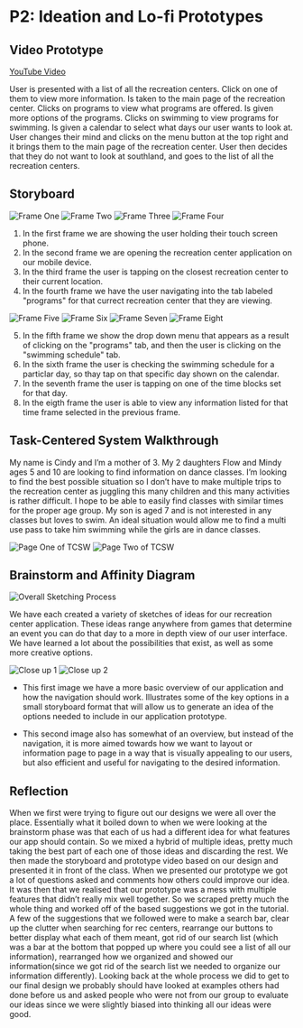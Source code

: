 # P2: Ideation and Lo-fi Prototypes

## Video Prototype

[](https://youtu.be/yxJq2MgpQ1w)

[YouTube Video](https://youtu.be/yxJq2MgpQ1w)

User is presented with a list of all the recreation centers. Click on one of them to view more information. Is taken to the main page of the recreation center. Clicks on programs to view what programs are offered. Is given more options of the programs. Clicks on swimming to view programs for swimming. Is given a calendar to select what days our user wants to look at. User changes their mind and clicks on the menu button at the top right and it brings them to the main page of the recreation center. User then decides that they do not want to look at southland, and goes to the list of all the recreation centers.

## Storyboard

![](Images/storyOne.jpg "Frame One")
![](Images/storyTwo.jpg "Frame Two")
![](Images/storyThree.jpg "Frame Three")
![](Images/storyFour.jpg "Frame Four")

1. In the first frame we are showing the user holding their touch screen phone.
2. In the second frame we are opening the recreation center application on our mobile device.
3. In the third frame the user is tapping on the closest recreation center to their current location.
4. In the fourth frame we have the user navigating into the tab labeled "programs" for that currect recreation center that they are viewing.

![](Images/storyFive.jpg "Frame Five")
![](Images/storySix.jpg "Frame Six")
![](Images/storySeven.jpg "Frame Seven")
![](Images/storyEight.jpg "Frame Eight")

5. In the fifth frame we show the drop down menu that appears as a result of clicking on the "programs" tab, and then the user is clicking on the "swimming schedule" tab.
6. In the sixth frame the user is checking the swimming schedule for a particlar day, so thay tap on that specific day shown on the calendar.
7. In the seventh frame the user is tapping on one of the time blocks set for that day.
8. In the eigth frame the user is able to view any information listed for that time frame selected in the previous frame.

## Task-Centered System Walkthrough

My name is Cindy and I’m a mother of 3. My 2 daughters Flow and Mindy ages 5 and 10 are looking to find information on dance classes. I’m looking to find the best possible situation so I don’t have to make multiple trips to the recreation center as juggling this many children and this many activities is rather difficult. I hope to be able to easily find classes with similar times for the proper age group. My son is aged 7 and is not interested in any classes but loves to swim. An ideal situation would allow me to find a multi use pass to take him swimming while the girls are in dance classes. 

![](Images/tcsw_1.png "Page One of TCSW")
![](Images/tcsw_2.png "Page Two of TCSW")

## Brainstorm and Affinity Diagram

![](Images/sketching.jpg "Overall Sketching Process")

We have each created a variety of sketches of ideas for our recreation center application. These ideas range anywhere from games that determine an event you can do that day to a more in depth view of our user interface. We have learned a lot about the possibilities that exist, as well as some more creative options.

![](Images/sketchOne.jpg "Close up 1")
![](Images/sketchTwo.jpg "Close up 2")

* This first image we have a more basic overview of our application and how the navigation should work. Illustrates some of the key options in a small storyboard format that will allow us to generate an idea of the options needed to include in our application prototype.  

* This second image also has somewhat of an overview, but instead of the navigation, it is more aimed towards how we want to layout or information page to page in a way that is visually appealing to our users, but also efficient and useful for navigating to the desired information.

## Reflection

When we first were trying to figure out our designs we were all over the place. Essentially what it boiled down to when we were looking at the brainstorm phase was that each of us had a different idea for what features our app should contain. So we mixed a hybrid of multiple ideas, pretty much taking the best part of each one of those ideas and discarding the rest. We then made the storyboard and prototype video based on our design and presented it in front of the class. When we presented our prototype we got a lot of questions asked and comments how others could improve our idea. It was then that we realised that our prototype was a mess with multiple features that didn’t really mix well together. So we scraped pretty much the whole thing and worked off of the based suggestions we got in the tutorial. A few of the suggestions that we followed were to make a search bar, clear up the clutter when searching for rec centers, rearrange our buttons to better display what each of them meant, got rid of our search list (which was a bar at the bottom that popped up where you could see a list of all our information), rearranged how we organized and showed our information(since we got rid of the search list we needed to organize our information differently). Looking back at the whole process we did to get to our final design we probably should have looked at examples others had done before us and asked people who were not from our group to evaluate our ideas since we were slightly biased into thinking all our ideas were good.
